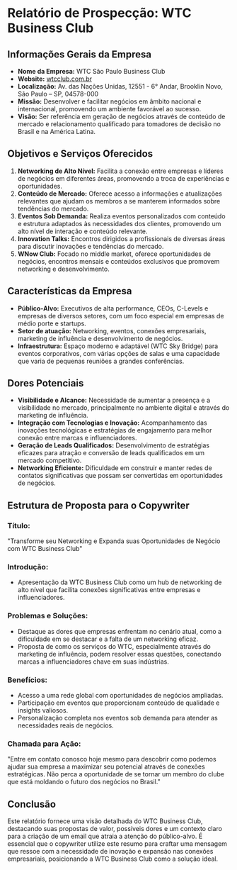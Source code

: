 # Relatório de Prospecção: WTC Business Club

## Informações Gerais da Empresa

- **Nome da Empresa:** WTC São Paulo Business Club
- **Website:** [wtcclub.com.br](http://www.wtcclub.com.br)
- **Localização:** Av. das Nações Unidas, 12551 - 6° Andar, Brooklin Novo, São Paulo – SP, 04578-000
- **Missão:** Desenvolver e facilitar negócios em âmbito nacional e internacional, promovendo um ambiente favorável ao sucesso.
- **Visão:** Ser referência em geração de negócios através de conteúdo de mercado e relacionamento qualificado para tomadores de decisão no Brasil e na América Latina.

## Objetivos e Serviços Oferecidos

1. **Networking de Alto Nível:** Facilita a conexão entre empresas e líderes de negócios em diferentes áreas, promovendo a troca de experiências e oportunidades.
2. **Conteúdo de Mercado:** Oferece acesso a informações e atualizações relevantes que ajudam os membros a se manterem informados sobre tendências do mercado.
3. **Eventos Sob Demanda:** Realiza eventos personalizados com conteúdo e estrutura adaptados às necessidades dos clientes, promovendo um alto nível de interação e conteúdo relevante.
4. **Innovation Talks:** Encontros dirigidos a profissionais de diversas áreas para discutir inovações e tendências do mercado.
5. **WNow Club:** Focado no middle market, oferece oportunidades de negócios, encontros mensais e conteúdos exclusivos que promovem networking e desenvolvimento.

## Características da Empresa

- **Público-Alvo:** Executivos de alta performance, CEOs, C-Levels e empresas de diversos setores, com um foco especial em empresas de médio porte e startups.
- **Setor de atuação:** Networking, eventos, conexões empresariais, marketing de influência e desenvolvimento de negócios.
- **Infraestrutura:** Espaço moderno e adaptável (WTC Sky Bridge) para eventos corporativos, com várias opções de salas e uma capacidade que varia de pequenas reuniões a grandes conferências.

## Dores Potenciais

- **Visibilidade e Alcance:** Necessidade de aumentar a presença e a visibilidade no mercado, principalmente no ambiente digital e através do marketing de influência.
- **Integração com Tecnologias e Inovação:** Acompanhamento das inovações tecnológicas e estratégias de engajamento para melhor conexão entre marcas e influenciadores.
- **Geração de Leads Qualificados:** Desenvolvimento de estratégias eficazes para atração e conversão de leads qualificados em um mercado competitivo.
- **Networking Eficiente:** Dificuldade em construir e manter redes de contatos significativas que possam ser convertidas em oportunidades de negócios.

## Estrutura de Proposta para o Copywriter

### Título:
"Transforme seu Networking e Expanda suas Oportunidades de Negócio com WTC Business Club"

### Introdução:
- Apresentação da WTC Business Club como um hub de networking de alto nível que facilita conexões significativas entre empresas e influenciadores.
  
### Problemas e Soluções:
- Destaque as dores que empresas enfrentam no cenário atual, como a dificuldade em se destacar e a falta de um networking eficaz.
- Proposta de como os serviços do WTC, especialmente através do marketing de influência, podem resolver essas questões, conectando marcas a influenciadores chave em suas indústrias.

### Benefícios:
- Acesso a uma rede global com oportunidades de negócios ampliadas.
- Participação em eventos que proporcionam conteúdo de qualidade e insights valiosos.
- Personalização completa nos eventos sob demanda para atender as necessidades reais de negócios.

### Chamada para Ação:
"Entre em contato conosco hoje mesmo para descobrir como podemos ajudar sua empresa a maximizar seu potencial através de conexões estratégicas. Não perca a oportunidade de se tornar um membro do clube que está moldando o futuro dos negócios no Brasil."

## Conclusão

Este relatório fornece uma visão detalhada do WTC Business Club, destacando suas propostas de valor, possíveis dores e um contexto claro para a criação de um email que atraia a atenção do público-alvo. É essencial que o copywriter utilize este resumo para craftar uma mensagem que ressoe com a necessidade de inovação e expansão nas conexões empresariais, posicionando a WTC Business Club como a solução ideal.
